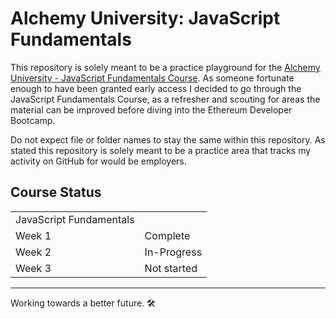 # Alchemy University: JavaScript Fundamentals

This repository is solely meant to be a practice playground for the [Alchemy University - JavaScript Fundamentals Course](https://university.alchemy.com/). As someone fortunate enough to have been granted early access I decided to go through the JavaScript Fundamentals Course, as a refresher and scouting for areas the material can be improved before diving into the Ethereum Developer Bootcamp.

Do not expect file or folder names to stay the same within this repository. As stated this repository is solely meant to be a practice area that tracks my activity on GitHub for would be employers.

## Course Status

|                        |                      |
|------------------------|----------------------|
| JavaScript Fundamentals | |
| Week 1 | Complete |
| Week 2 | In-Progress |
| Week 3 | Not started |

---

Working towards a better future. 🛠